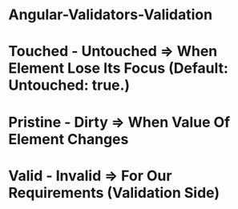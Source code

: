 # Angular-Validators-Validation

# Touched - Untouched => When Element Lose Its Focus (Default: Untouched: true.)

# Pristine - Dirty => When Value Of Element Changes

# Valid - Invalid => For Our Requirements (Validation Side)
